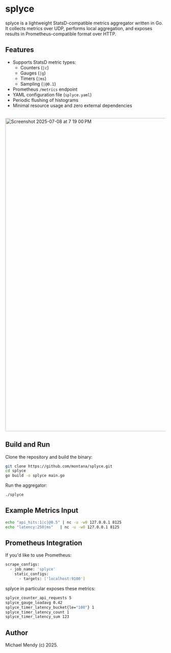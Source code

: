 # splyce

splyce is a lightweight StatsD-compatible metrics aggregator written in Go. It collects metrics over UDP, performs local aggregation, and exposes results in Prometheus-compatible format over HTTP.

## Features

- Supports StatsD metric types:
  - Counters (`|c`)
  - Gauges (`|g`)
  - Timers (`|ms`)
  - Sampling (`|@0.1`)
- Prometheus `/metrics` endpoint
- YAML configuration file (`splyce.yaml`)
- Periodic flushing of histograms
- Minimal resource usage and zero external dependencies

<br>


<img width="983" alt="Screenshot 2025-07-08 at 7 19 00 PM" src="https://github.com/user-attachments/assets/031ba313-ef10-4be1-80b5-4ebc4719e242" />


## Build and Run

Clone the repository and build the binary:

```bash
git clone https://github.com/montana/splyce.git
cd splyce
go build -o splyce main.go
```
Run the aggregator:

```bash
./splyce
```
## Example Metrics Input

```bash
echo "api_hits:1|c|@0.5" | nc -u -w0 127.0.0.1 8125
echo "latency:250|ms"   | nc -u -w0 127.0.0.1 8125
```
## Prometheus Integration

If you'd like to use Prometheus: 

```bash
scrape_configs:
  - job_name: 'splyce'
    static_configs:
      - targets: ['localhost:9100']
```
splyce in particular exposes these metrics:

```bash
splyce_counter_api_requests 5
splyce_gauge_loadavg 0.42
splyce_timer_latency_bucket{le="100"} 1
splyce_timer_latency_count 1
splyce_timer_latency_sum 123
```

## Author
Michael Mendy (c) 2025.
